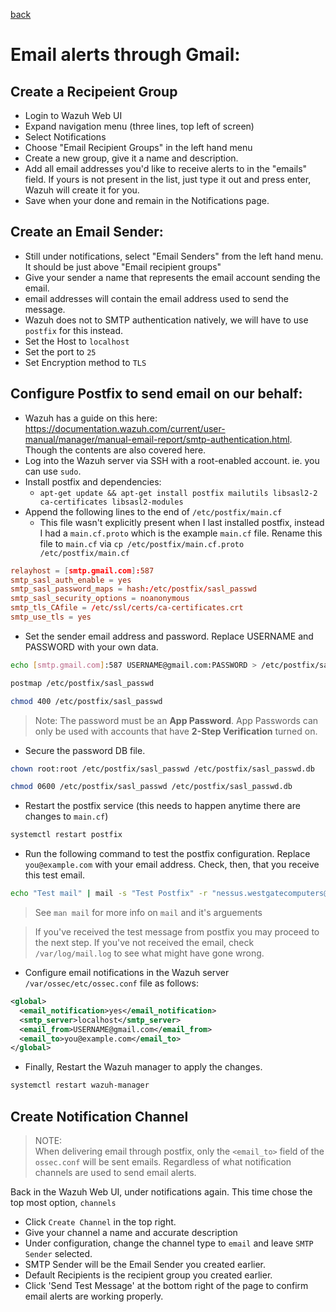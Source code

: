 [back](./README.md)

# Email alerts through Gmail: 

## Create a Recipeient Group

- Login to Wazuh Web UI
- Expand navigation menu (three lines, top left of screen)
- Select Notifications
- Choose "Email Recipient Groups" in the left hand menu
- Create a new group, give it a name and description. 
- Add all email addresses you'd like to receive alerts to in the "emails" field. If yours is not present in the list, just type it out and press enter, Wazuh will create it for you. 
- Save when your done and remain in the Notifications page. 

## Create an Email Sender: 

- Still under notifications, select "Email Senders" from the left hand menu. It should be just above "Email recipient groups"
- Give your sender a name that represents the email account sending the email. 
- email addresses will contain the email address used to send the message. 
- Wazuh does not to SMTP authentication natively, we will have to use `postfix` for this instead. 
- Set the Host to `localhost`
- Set the port to `25`
- Set Encryption method to `TLS`

## Configure Postfix to send email on our behalf: 

- Wazuh has a guide on this here: https://documentation.wazuh.com/current/user-manual/manager/manual-email-report/smtp-authentication.html. Though the contents are also covered here. 
- Log into the Wazuh server via SSH with a root-enabled account. ie. you can use `sudo`. 
- Install postfix and dependencies: 
  - `apt-get update && apt-get install postfix mailutils libsasl2-2 ca-certificates libsasl2-modules`
- Append the following lines to the end of `/etc/postfix/main.cf`
  - This file wasn't explicitly present when I last installed postfix, instead I had a `main.cf.proto` which is the example `main.cf` file. Rename this file to `main.cf` via `cp /etc/postfix/main.cf.proto /etc/postfix/main.cf`
  
```conf
relayhost = [smtp.gmail.com]:587
smtp_sasl_auth_enable = yes
smtp_sasl_password_maps = hash:/etc/postfix/sasl_passwd
smtp_sasl_security_options = noanonymous
smtp_tls_CAfile = /etc/ssl/certs/ca-certificates.crt
smtp_use_tls = yes
```
- Set the sender email address and password. Replace USERNAME and PASSWORD with your own data.

```bash
echo [smtp.gmail.com]:587 USERNAME@gmail.com:PASSWORD > /etc/postfix/sasl_passwd

postmap /etc/postfix/sasl_passwd

chmod 400 /etc/postfix/sasl_passwd
```

> Note: The password must be an **App Password**. App Passwords can only be used with accounts that have **2-Step Verification** turned on. 

- Secure the password DB file.

```bash
chown root:root /etc/postfix/sasl_passwd /etc/postfix/sasl_passwd.db

chmod 0600 /etc/postfix/sasl_passwd /etc/postfix/sasl_passwd.db
```

- Restart the postfix service (this needs to happen anytime there are changes to `main.cf`)

```bash
systemctl restart postfix
```

- Run the following command to test the postfix configuration. Replace `you@example.com` with your email address. Check, then, that you receive this test email. 

```bash
echo "Test mail" | mail -s "Test Postfix" -r "nessus.westgatecomputers@gmail.com" wchesley@westgatecomputers.com
```

> See `man mail` for more info on `mail` and it's arguements 

> If you've received the test message from postfix you may proceed to the next step. If you've not received the email, check `/var/log/mail.log` to see what might have gone wrong. 

- Configure email notifications in the Wazuh server `/var/ossec/etc/ossec.conf` file as follows:

```xml
<global>
  <email_notification>yes</email_notification>
  <smtp_server>localhost</smtp_server>
  <email_from>USERNAME@gmail.com</email_from>
  <email_to>you@example.com</email_to>
</global>
```

- Finally, Restart the Wazuh manager to apply the changes.

```bash
systemctl restart wazuh-manager
```

## Create Notification Channel

> NOTE:  
> When delivering email through postfix, only the `<email_to>` field of the `ossec.conf` will be sent emails. Regardless of what notification channels are used to send email alerts. 

Back in the Wazuh Web UI, under notifications again. This time chose the top most option, `channels`
- Click `Create Channel` in the top right. 
- Give your channel a name and accurate description
- Under configuration, change the channel type to `email` and leave `SMTP Sender` selected. 
- SMTP Sender will be the Email Sender you created earlier. 
- Default Recipients is the recipient group you created earlier. 
- Click 'Send Test Message' at the bottom right of the page to confirm email alerts are working properly. 
